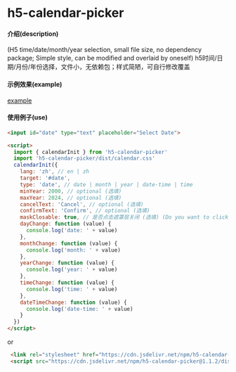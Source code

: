# h5-calendar-picker

#### 介绍(description)
(H5 time/date/month/year selection, small file size, no dependency package; Simple style, can be modified and overlaid by oneself)
h5时间/日期/月份/年份选择，文件小，无依赖包；样式简陋，可自行修改覆盖

#### 示例效果(example)
<a href="https://d-calendar-example.netlify.app">example</a>

#### 使用例子(use)
```html
<input id="date" type="text" placeholder="Select Date">

<script>
  import { calendarInit } from 'h5-calendar-picker'
  import 'h5-calendar-picker/dist/calendar.css'
  calendarInit({
    lang: 'zh', // en | zh
    target: '#date',
    type: 'date', // date | month | year | date-time | time
    minYear: 2000, // optional (选填)
    maxYear: 2024, // optional (选填)
    cancelText: 'Cancel', // optional (选填)
    confirmText: 'Confirm', // optional (选填)
    maskClosable: true, // 是否点击遮罩层关闭 (选填) (Do you want to click on the mask layer to close)
    dayChange: function (value) {
      console.log('date: ' + value)
    },
    monthChange: function (value) {
      console.log('month: ' + value)
    },
    yearChange: function (value) {
      console.log('year: ' + value)
    },
    timeChange: function (value) {
      console.log('time: ' + value)
    },
    dateTimeChange: function (value) {
      console.log('date-time: ' + value)
    }
  })
</script>
```
or

```html
 <link rel="stylesheet" href="https://cdn.jsdelivr.net/npm/h5-calendar-picker@1.1.2/dist/calendar.css">
 <script src="https://cdn.jsdelivr.net/npm/h5-calendar-picker@1.1.2/dist/calendar.js"></script>
```
